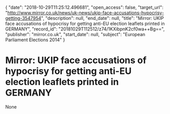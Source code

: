{
  "date": "2018-10-29T11:25:12.496681", 
  "open_access": false, 
  "target_url": "http://www.mirror.co.uk/news/uk-news/ukip-face-accusations-hypocrisy-getting-3547954", 
  "description": null, 
  "end_date": null, 
  "title": "Mirror: UKIP face accusations of hypocrisy for getting anti-EU election leaflets printed in GERMANY", 
  "record_id": "20181029T112512/z74/1KXibpnK2cf0wa++Bg==", 
  "publisher": "mirror.co.uk", 
  "start_date": null, 
  "subject": "European Parliament Elections 2014"
}

# Mirror: UKIP face accusations of hypocrisy for getting anti-EU election leaflets printed in GERMANY

None